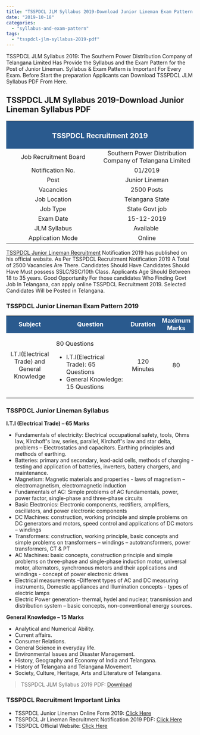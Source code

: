 ```yaml
---
title: "TSSPDCL JLM Syllabus 2019-Download Junior Lineman Exam Pattern PDF"
date: "2019-10-18"
categories: 
  - "syllabus-and-exam-pattern"
tags: 
  - "tsspdcl-jlm-syllabus-2019-pdf"
---
```


TSSPDCL JLM Syllabus 2019: The Southern Power Distribution Company of Telangana Limited Has Provide the Syllabus and the Exam Pattern for the Post of Junior Lineman. Syllabus & Exam Pattern is Important For Every Exam. Before Start the preparation Applicants can Download TSSPDCL JLM Syllabus PDF From Here.

## TSSPDCL JLM Syllabus 2019-Download Junior Lineman Syllabus PDF

<table style="border-collapse: collapse; width: 100%;"><tbody><tr><td style="width: 50%; background-color: #2a5a8e;" colspan="2"><h3 style="text-align: center;"><span style="color: #ffffff;">TSSPDCL Recruitment 2019</span></h3></td></tr><tr><td style="width: 50%; text-align: center;"><span style="font-size: 12pt;">Job Recruitment Board</span></td><td style="width: 50%; text-align: center;"><span style="font-size: 12pt;">Southern Power Distribution Company of Telangana Limited</span></td></tr><tr><td style="width: 50%; text-align: center;"><span style="font-size: 12pt;">Notification No.</span></td><td style="width: 50%; text-align: center;"><span style="font-size: 12pt;">01/2019</span></td></tr><tr><td style="width: 50%; text-align: center;"><span style="font-size: 12pt;">Post</span></td><td style="width: 50%; text-align: center;"><span style="font-size: 12pt;">Junior Lineman</span></td></tr><tr><td style="width: 50%; text-align: center;"><span style="font-size: 12pt;">Vacancies</span></td><td style="width: 50%; text-align: center;"><span style="font-size: 12pt;">2500 Posts</span></td></tr><tr><td style="width: 50%; text-align: center;"><span style="font-size: 12pt;">Job Location</span></td><td style="width: 50%; text-align: center;"><span style="font-size: 12pt;">Telangana State</span></td></tr><tr><td style="width: 50%; text-align: center;"><span style="font-size: 12pt;">Job Type</span></td><td style="width: 50%; text-align: center;"><span style="font-size: 12pt;">State Govt job</span></td></tr><tr><td style="width: 50%; text-align: center;"><span style="font-size: 12pt;">Exam Date</span></td><td style="width: 50%; text-align: center;"><span style="font-size: 12pt;">15-12-2019</span></td></tr><tr><td style="width: 50%; text-align: center;"><span style="font-size: 12pt;">JLM Syllabus</span></td><td style="width: 50%; text-align: center;"><span style="font-size: 12pt;">Available&nbsp;</span></td></tr><tr><td style="width: 50%; text-align: center;"><span style="font-size: 12pt;">Application Mode</span></td><td style="width: 50%; text-align: center;"><span style="font-size: 12pt;">Online</span></td></tr></tbody></table>

[TSSPDCL Junior Lineman Recruitment](https://freegovtjobalert.in/tsspdcl-recruitment-junior-lineman/) Notification 2019 has published on his official website. As Per TSSPDCL Recruitment Notification 2019 A Total of 2500 Vacancies Are There. Candidates Should Have Candidates Should Have Must possess SSLC/SSC/10th Class. Applicants Age Should Between 18 to 35 years. Good Opportunity For those candidates Who Finding Govt Job In Telangana, can apply online TSSPDCL Recruitment 2019. Selected Candidates Will be Posted in Telangana.

### TSSPDCL Junior Lineman Exam Pattern 2019

<table style="border-collapse: collapse; width: 100%;"><tbody><tr><td style="width: 25%; text-align: center; background-color: #2a5a8e;"><span style="color: #ffffff;"><strong><span style="font-size: 12pt;">Subject</span></strong></span></td><td style="width: 39.6476%; text-align: center; background-color: #2a5a8e;"><span style="color: #ffffff;"><strong><span style="font-size: 12pt;">Question</span></strong></span></td><td style="width: 16.6299%; text-align: center; background-color: #2a5a8e;"><span style="color: #ffffff;"><strong><span style="font-size: 12pt;">Duration</span></strong></span></td><td style="width: 18.7225%; text-align: center; background-color: #2a5a8e;"><span style="color: #ffffff;"><strong><span style="font-size: 12pt;">Maximum Marks</span></strong></span></td></tr><tr><td style="width: 25%; text-align: center;"><span style="font-size: 12pt;">I.T.I(Electrical Trade) and General Knowledge</span></td><td style="width: 39.6476%; text-align: center;"><p style="text-align: left;"><span style="font-size: 12pt;">80 Questions</span></p><div></div><ul><li style="text-align: left;"><span style="font-size: 12pt;">I.T.I(Electrical Trade): </span><span style="font-size: 12pt;">65 Questions&nbsp;</span></li><li style="text-align: left;"><span style="font-size: 12pt;">General Knowledge: </span><span style="font-size: 12pt;">15 Questions</span></li></ul></td><td style="width: 16.6299%; text-align: center;"><span style="font-size: 12pt;">120 Minutes</span></td><td style="width: 18.7225%; text-align: center;"><span style="font-size: 12pt;">80</span></td></tr></tbody></table>

### TSSPDCL Junior Lineman Syllabus

**I.T.I (Electrical Trade) – 65 Marks**

- Fundamentals of electricity: Electrical occupational safety, tools, Ohms law, Kirchoff's law, series, parallel, Kirchoff's law and star delta, problems – Electrostatics and capacitors. Earthing principles and methods of earthing.
- Batteries: primary and secondary, lead-acid cells, methods of charging - testing and application of batteries, inverters, battery chargers, and maintenance.
- Magnetism: Magnetic materials and properties - laws of magnetism – electromagnetism, electromagnetic induction
- Fundamentals of AC: Simple problems of AC fundamentals, power, power factor, single-phase and three-phase circuits
- Basic Electronics: Electronic components, rectifiers, amplifiers, oscillators, and power electronic components
- DC Machines: construction, working principle and simple problems on DC generators and motors, speed control and applications of DC motors – windings
- Transformers: construction, working principle, basic concepts and simple problems on transformers – windings – autotransformers, power transformers, CT & PT
- AC Machines: basic concepts, construction principle and simple problems on three-phase and single-phase induction motor, universal motor, alternators, synchronous motors and their applications and windings - concept of power electronic drives
- Electrical measurements –Different types of AC and DC measuring instruments, Domestic appliances and Illumination concepts - types of electric lamps
- Electric Power generation- thermal, hydel and nuclear, transmission and distribution system – basic concepts, non-conventional energy sources.

**General Knowledge – 15 Marks**

- Analytical and Numerical Ability.
- Current affairs.
- Consumer Relations.
- General Science in everyday life.
- Environmental Issues and Disaster Management.
- History, Geography and Economy of India and Telangana.
- History of Telangana and Telangana Movement.
- Society, Culture, Heritage, Arts and Literature of Telangana.

> TSSPDCL JLM Syllabus 2019 PDF: [Download](https://freegovtjobalert.in/wp-content/uploads/2019/10/TSSPDCL-JLM-Syllabus-2019-PDF.pdf)

### TSSPDCL Recruitment Important Links

- TSSPDCL Junior Lineman Online Form 2019: [Click Here](https://tssouthernpower.cgg.gov.in/TSSPDCLWEB19/home2407ssmar.tsspdcl)
- TSSPDCL Jr Lineman Recruitment Notification 2019 PDF: [Click Here](https://freegovtjobalert.in/wp-content/uploads/2019/10/Notification-TSSPDCL-Jr-Lineman-2500-Posts.pdf)
- TSSPDCL Official Website: [Click Here](https://www.tssouthernpower.com/)
